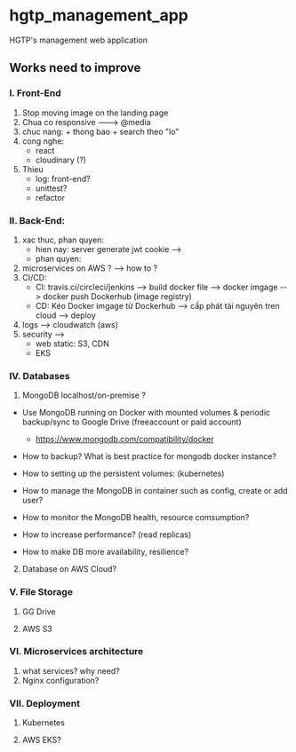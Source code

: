 # hgtp_management_app
HGTP's management web application


## Works need to improve
### I. Front-End
1. Stop moving image on the landing page
2. Chua co responsive ---> @media
3. chuc nang: 
        + thong bao
        + search theo "lo"
4. cong nghe:
   + react
   + cloudinary (?)
5. Thieu
   + log: front-end?
   + unittest?
   + refactor

### II. Back-End: 
1. xac thuc, phan quyen: 
   + hien nay: server generate jwt cookie --> 
   + phan quyen: 
2. microservices on AWS ? --> how to ?
3. CI/CD: 
   + CI: travis.ci/circleci/jenkins --> build docker file --> docker imgage --> docker push Dockerhub (image registry)
   + CD: Kéo Docker imgage từ Dockerhub --> cấp phát tài nguyên tren cloud --> deploy 
4. logs --> cloudwatch (aws)
5. security --> 
   + web static: S3, CDN
   + EKS

### IV. Databases
1. MongoDB localhost/on-premise ?
- Use MongoDB running on Docker with mounted volumes & periodic backup/sync to Google Drive (freeaccount or paid account)

   + https://www.mongodb.com/compatibility/docker

- How to backup? What is best practice for mongodb docker instance?

- How to setting up the persistent volumes: (kubernetes)
- How to manage the MongoDB in container such as config, create or add user?
- How to monitor the MongoDB health, resource comsumption?
- How to increase performance? (read replicas)
- How to make DB more availability, resilience? 

2. Database on AWS Cloud?




### V. File Storage
1. GG Drive




2. AWS S3




### VI. Microservices architecture

1. what services? why need?
2. Nginx configuration?



### VII. Deployment
1. Kubernetes


2. AWS EKS?


